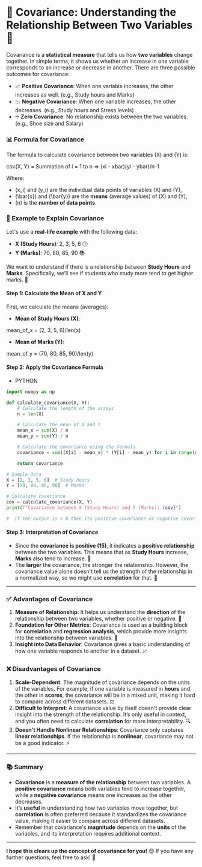 # 🌟 **Covariance: Understanding the Relationship Between Two Variables** 🌟

Covariance is a **statistical measure** that tells us how **two variables** change together. In simple terms, it shows us whether an increase in one variable corresponds to an increase or decrease in another. There are three possible outcomes for covariance:

- 📈 **Positive Covariance**: When one variable increases, the other increases as well. (e.g., Study hours and Marks)
- 📉 **Negative Covariance**: When one variable increases, the other decreases. (e.g., Study hours and Stress levels)
- ➗ **Zero Covariance**: No relationship exists between the two variables. (e.g., Shoe size and Salary)

### 📊 **Formula for Covariance**

The formula to calculate covariance between two variables \(X\) and \(Y\) is:

cov(X, Y) = Summation of i = 1 to n => (xi - xbar)(yi - ybar)/n-1

Where:

- \(x_i\) and \(y_i\) are the individual data points of variables \(X\) and \(Y\),
- \(\bar{x}\) and \(\bar{y}\) are the **means** (average values) of \(X\) and \(Y\),
- \(n\) is the **number of data points**.

### 📝 **Example to Explain Covariance**

Let's use a **real-life example** with the following data:

- **X (Study Hours)**: 2, 3, 5, 6 🕒
- **Y (Marks)**: 70, 80, 85, 90 📚

We want to understand if there is a relationship between **Study Hours** and **Marks**. Specifically, we’ll see if students who study more tend to get higher marks. 🏅

#### Step 1: Calculate the Mean of X and Y

First, we calculate the means (averages):

- **Mean of Study Hours (X)**:

mean_of_x = (2, 3, 5, 6)/len(x)

- **Mean of Marks (Y)**:

mean_of_y = (70, 80, 85, 90)/len(y)

#### Step 2: Apply the Covariance Formula

- PYTHON

```python
import numpy as np

def calculate_covariance(X, Y):
    # Calculate the length of the arrays
    n = len(X)

    # Calculate the mean of X and Y
    mean_x = sum(X) / n
    mean_y = sum(Y) / n

    # Calculate the covariance using the formula
    covariance = sum((X[i] - mean_x) * (Y[i] - mean_y) for i in range(n)) / (n - 1)

    return covariance

# Sample Data
X = [2, 3, 5, 6]  # Study hours
Y = [70, 80, 85, 90]  # Marks

# Calculate covariance
cov = calculate_covariance(X, Y)
print(f"Covariance between X (Study Hours) and Y (Marks): {cov}")

#  if the output is > 0 then its positive covariance or negative covariance

```

#### Step 3: Interpretation of Covariance

- Since the **covariance is positive (15)**, it indicates a **positive relationship** between the two variables. This means that as **Study Hours** increase, **Marks** also tend to increase. 🎯
- The **larger** the covariance, the stronger the relationship. However, the covariance value alone doesn't tell us the strength of the relationship in a normalized way, so we might use **correlation** for that. 📐

---

### ✅ **Advantages of Covariance**

1. **Measure of Relationship**: It helps us understand the **direction** of the relationship between two variables, whether positive or negative. 🤝
2. **Foundation for Other Metrics**: Covariance is used as a building block for **correlation** and **regression analysis**, which provide more insights into the relationship between variables. 🔗
3. **Insight into Data Behavior**: Covariance gives a basic understanding of how one variable responds to another in a dataset. 📈

### ❌ **Disadvantages of Covariance**

1. **Scale-Dependent**: The magnitude of covariance depends on the units of the variables. For example, if one variable is measured in **hours** and the other in **scores**, the covariance will be in a mixed unit, making it hard to compare across different datasets. ⚖️
2. **Difficult to Interpret**: A covariance value by itself doesn't provide clear insight into the strength of the relationship. It’s only useful in context, and you often need to calculate **correlation** for more interpretability. 🔍
3. **Doesn't Handle Nonlinear Relationships**: Covariance only captures **linear relationships**. If the relationship is **nonlinear**, covariance may not be a good indicator. ⚡

---

### 📚 **Summary**

- **Covariance** is a **measure of the relationship** between two variables. A **positive covariance** means both variables tend to increase together, while a **negative covariance** means one increases as the other decreases.
- It’s **useful** in understanding how two variables move together, but **correlation** is often preferred because it standardizes the covariance value, making it easier to compare across different datasets.
- Remember that covariance's **magnitude** depends on the **units** of the variables, and its interpretation requires additional context.

---

**I hope this clears up the concept of covariance for you!** 😊 If you have any further questions, feel free to ask! 💬
